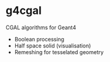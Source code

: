 # g4cgal
CGAL algorithms for Geant4

* Boolean processing
* Half space solid (visualisation)
* Remeshing for tesselated geometry
